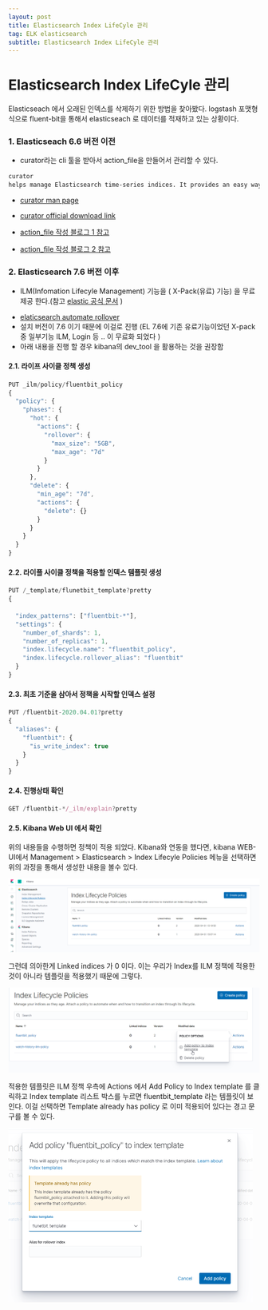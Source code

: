 ```yaml
---
layout: post
title: Elasticsearch Index LifeCyle 관리
tag: ELK elasticsearch
subtitle: Elasticsearch Index LifeCyle 관리
---
```


# Elasticsearch Index LifeCyle 관리

Elasticseach 에서 오래된 인덱스를 삭제하기 위한 방법을 찾아봤다. logstash 포맷형식으로 fluent-bit을 통해서 elasticseach 로 데이터를 적재하고 있는 상황이다.



### 1.  Elasticseach 6.6 버전 이전

 - curator라는 cli 툴을 받아서 action_file을 만들어서 관리할 수 있다.

~~~bash
curator
helps manage Elasticsearch time-series indices. It provides an easy way to perform index administration tasks, such as managing aliases, optimizing indices, changing the replica count and modifying index allocation using routing tags.
~~~

* [curator man page](https://manpages.debian.org/testing/elasticsearch-curator/curator_cli.1.en.html)

* [curator official download link](https://www.elastic.co/guide/en/elasticsearch/client/curator/current/yum-repository.html#_signing_key_2)

* [action_file 작성 블로그 1 참고](https://cyuu.tistory.com/157)
* [action_file 작성 블로그 2 참고](https://bkjeon1614.tistory.com/317)



### 2. Elasticsearch 7.6 버전 이후

- ILM(Infomation Lifecyle Management) 기능을 ( X-Pack(유료) 기능) 을 무료 제공 한다.(참고 [elastic 공식 문서](https://www.elastic.co/guide/en/elasticsearch/reference/current/index-lifecycle-management.html#index-lifecycle-management) )

*  [elaticsearch automate rollover](https://www.elastic.co/guide/en/elasticsearch/reference/current/getting-started-index-lifecycle-management.html#ilm-gs-apply-policy)
*  설치 버전이 7.6 이기 때문에 이걸로 진행 (EL 7.6에 기존 유료기능이었던 X-pack 중 일부기능 ILM, Login 등 .. 이 무료화 되었다 )
*  아래 내용을 진행 할 경우 kibana의 dev_tool 을 활용하는 것을 권장함

#### 2.1. 라이프 사이클 정책 생성

~~~javascript
PUT _ilm/policy/fluentbit_policy
{
  "policy": {
    "phases": {
      "hot": {                      
        "actions": {
          "rollover": {
            "max_size": "5GB",
            "max_age": "7d"
          }
        }
      },
      "delete": {
        "min_age": "7d",       
        "actions": {
          "delete": {}              
        }
      }
    }
  }
}
~~~



#### 2.2. 라이플 사이클 정책을 적용할 인덱스 템플릿 생성

~~~javascript
PUT /_template/flunetbit_template?pretty
{

  "index_patterns": ["fluentbit-*"],                 
  "settings": {
    "number_of_shards": 1,
    "number_of_replicas": 1,
    "index.lifecycle.name": "fluentbit_policy",      
    "index.lifecycle.rollover_alias": "fluentbit"    
  }
}
~~~



#### 2.3.  최초 기준을 삼아서 정책을 시작할 인덱스 설정

~~~javascript
PUT /fluentbit-2020.04.01?pretty
{
  "aliases": {
    "fluentbit": {
      "is_write_index": true
    }
  }
}
~~~



#### 2.4. 진행상태 확인

~~~javascript
GET /fluentbit-*/_ilm/explain?pretty
~~~



#### 2.5. Kibana Web UI 에서 확인

위의 내용들을 수행하면 정책이 적용 되었다.  Kibana와 연동을 했다면, kibana WEB-UI에서 Management > Elasticsearch > Index Lifecyle Policies 메뉴을 선택하면 위의 과정을 통해서 생성한 내용을 볼수 있다.

<img src="./img/2020-04-01 15_47_29-Kibana.png" alt="2020-04-01 15_47_29-Kibana" style="zoom:50%;" />

그런데 의아한게 Linked indices 가 0 이다. 이는 우리가 Index를 ILM 정책에 적용한 것이 아니라 템플릿을 적용했기 때문에 그렇다. 

<img src="./img/2020-04-01 15_47_50-Kibana.png" alt="2020-04-01 15_47_50-Kibana" style="zoom:50%;" />

적용한 템플릿은 ILM 정책 우측에 Actions 에서 Add Policy to Index template 를 클릭하고 Index template 리스트 박스를 누르면 fluentbit_template 라는 템플릿이 보인다. 이걸 선택하면 Template already has policy 로 이미 적용되어 있다는 경고 문구를 볼 수 있다. 

<img src="./img/2020-04-01 15_48_15-Kibana.png" alt="2020-04-01 15_48_15-Kibana" style="zoom:50%;" />






